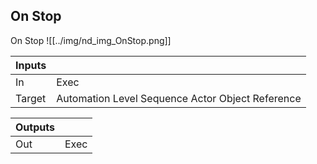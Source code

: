 ## On Stop
On Stop
![[../img/nd_img_OnStop.png]]

|Inputs||
|--|--|
| In | Exec |
| Target | Automation Level Sequence Actor Object Reference |

|Outputs||
|--|--|
| Out | Exec |
